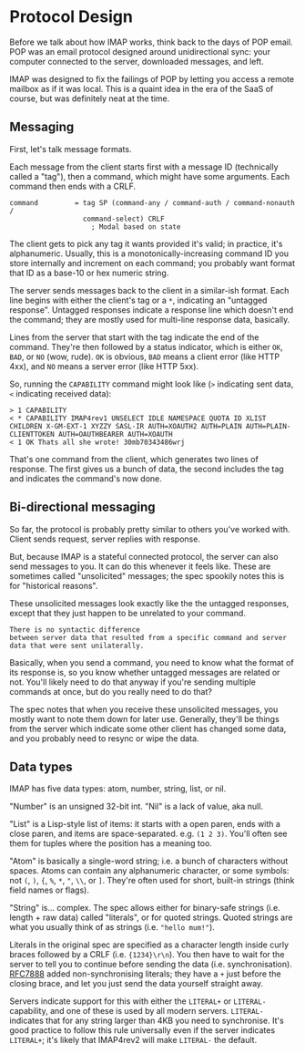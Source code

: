 # Protocol Design

Before we talk about how IMAP works, think back to the days of POP email. POP was an email protocol designed around unidirectional sync: your computer connected to the server, downloaded messages, and left.

IMAP was designed to fix the failings of POP by letting you access a remote mailbox as if it was local. This is a quaint idea in the era of the SaaS of course, but was definitely neat at the time.


## Messaging

First, let's talk message formats.

Each message from the client starts first with a message ID (technically called a "tag"), then a command, which might have some arguments. Each command then ends with a CRLF.

```
command         = tag SP (command-any / command-auth / command-nonauth /
                  command-select) CRLF
                    ; Modal based on state
```

The client gets to pick any tag it wants provided it's valid; in practice, it's alphanumeric. Usually, this is a monotonically-increasing command ID you store internally and increment on each command; you probably want format that ID as a base-10 or hex numeric string.

The server sends messages back to the client in a similar-ish format. Each line begins with either the client's tag or a `*`, indicating an "untagged response". Untagged responses indicate a response line which doesn't end the command; they are mostly used for multi-line response data, basically.

Lines from the server that start with the tag indicate the end of the command. They're then followed by a status indicator, which is either `OK`, `BAD`, or `NO` (wow, rude). `OK` is obvious, `BAD` means a client error (like HTTP 4xx), and `NO` means a server error (like HTTP 5xx).

So, running the `CAPABILITY` command might look like (`>` indicating sent data, `<` indicating received data):

```
> 1 CAPABILITY
< * CAPABILITY IMAP4rev1 UNSELECT IDLE NAMESPACE QUOTA ID XLIST CHILDREN X-GM-EXT-1 XYZZY SASL-IR AUTH=XOAUTH2 AUTH=PLAIN AUTH=PLAIN-CLIENTTOKEN AUTH=OAUTHBEARER AUTH=XOAUTH
< 1 OK Thats all she wrote! 30mb70343486wrj
```

That's one command from the client, which generates two lines of response. The first gives us a bunch of data, the second includes the tag and indicates the command's now done.


## Bi-directional messaging

So far, the protocol is probably pretty similar to others you've worked with. Client sends request, server replies with response.

But, because IMAP is a stateful connected protocol, the server can also send messages to you. It can do this whenever it feels like. These are sometimes called "unsolicited" messages; the spec spookily notes this is for "historical reasons".

These unsolicited messages look exactly like the the untagged responses, except that they just happen to be unrelated to your command.

```
There is no syntactic difference
between server data that resulted from a specific command and server
data that were sent unilaterally.
```

Basically, when you send a command, you need to know what the format of its response is, so you know whether untagged messages are related or not. You'll likely need to do that anyway if you're sending multiple commands at once, but do you really need to do that?

The spec notes that when you receive these unsolicited messages, you mostly want to note them down for later use. Generally, they'll be things from the server which indicate some other client has changed some data, and you probably need to resync or wipe the data.


## Data types

IMAP has five data types: atom, number, string, list, or nil.

"Number" is an unsigned 32-bit int. "Nil" is a lack of value, aka null.

"List" is a Lisp-style list of items: it starts with a open paren, ends with a close paren, and items are space-separated. e.g. `(1 2 3)`. You'll often see them for tuples where the position has a meaning too.

"Atom" is basically a single-word string; i.e. a bunch of characters without spaces. Atoms can contain any alphanumeric character, or some symbols: not `(`, `)`, `{`, `%`, `*`, `"`, `\\`, or `]`. They're often used for short, built-in strings (think field names or flags).

"String" is... complex. The spec allows either for binary-safe strings (i.e. length + raw data) called "literals", or for quoted strings. Quoted strings are what you usually think of as strings (i.e. `"hello mum!"`).

Literals in the original spec are specified as a character length inside curly braces followed by a CRLF (i.e. `{1234}\r\n`). You then have to wait for the server to tell you to continue before sending the data (i.e. synchronisation). [RFC7888](https://tools.ietf.org/html/rfc7888) added non-synchronising literals; they have a `+` just before the closing brace, and let you just send the data yourself straight away.

Servers indicate support for this with either the `LITERAL+` or `LITERAL-` capability, and one of these is used by all modern servers. `LITERAL-` indicates that for any string larger than 4KB you need to synchronise. It's good practice to follow this rule universally even if the server indicates `LITERAL+`; it's likely that IMAP4rev2 will make `LITERAL-` the default.
